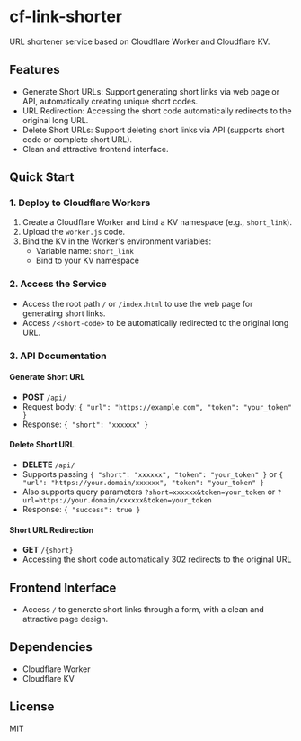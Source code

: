 # cf-link-shorter

URL shortener service based on Cloudflare Worker and Cloudflare KV.

## Features

- Generate Short URLs: Support generating short links via web page or API, automatically creating unique short codes.
- URL Redirection: Accessing the short code automatically redirects to the original long URL.
- Delete Short URLs: Support deleting short links via API (supports short code or complete short URL).
- Clean and attractive frontend interface.

## Quick Start

### 1. Deploy to Cloudflare Workers

1. Create a Cloudflare Worker and bind a KV namespace (e.g., `short_link`).
2. Upload the `worker.js` code.
3. Bind the KV in the Worker's environment variables:
   - Variable name: `short_link`
   - Bind to your KV namespace

### 2. Access the Service

- Access the root path `/` or `/index.html` to use the web page for generating short links.
- Access `/<short-code>` to be automatically redirected to the original long URL.

### 3. API Documentation

#### Generate Short URL

- **POST** `/api/`
- Request body: `{ "url": "https://example.com", "token": "your_token" }`
- Response: `{ "short": "xxxxxx" }`

#### Delete Short URL

- **DELETE** `/api/`
- Supports passing `{ "short": "xxxxxx", "token": "your_token" }` or `{ "url": "https://your.domain/xxxxxx", "token": "your_token" }`
- Also supports query parameters `?short=xxxxxx&token=your_token` or `?url=https://your.domain/xxxxxx&token=your_token`
- Response: `{ "success": true }`

#### Short URL Redirection

- **GET** `/{short}`
- Accessing the short code automatically 302 redirects to the original URL

## Frontend Interface

- Access `/` to generate short links through a form, with a clean and attractive page design.

## Dependencies

- Cloudflare Worker
- Cloudflare KV

## License

MIT
